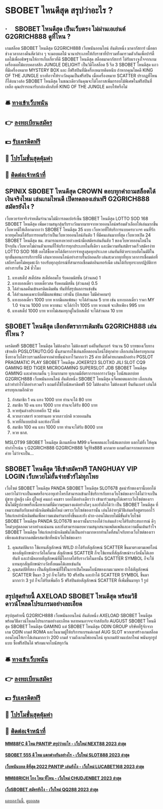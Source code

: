 # SBOBET ไหนดีสุด สรุปว่าอะไร ?
## ·     SBOBET ไหนดีสุด เป็นเว็บตรง ไม่ผ่านเอเย่นต์ G2GRICH888 ดูที่ไหน ?
เกมสล็อต SBOBET ไหนดีสุด G2GRICH888 เว็บพนันออนไลน์ อันดับหนึ่ง มาดากัสการ์ เมื่อตกช่วงเวลากลางคืนสัตว์ต่าง ๆ จะมอบผลไม้ นานาประเภทให้กับราชาที่ป่ารวมทั้งมารวมตัวกันเพื่อปาร์ตี้ผลไม้เพื่ออธิษฐานให้การเก็บเกี่ยวที่ดี SBOBET ไหนดีสุด สล็อตมาดากัสการ์ ได้รับแรงจูงใจจากเกมเครื่องผลไม้แบบคลาสสิก JUNGLE DELIGHT เป็นวิดีโอสล็อต 5 รีล 3 SBOBET ไหนดีสุด แถวที่มีเครื่องหมาย MYSTERY BOX และ ก็ฟรีสปินที่มีเครื่องหมายติดหนึบ ถ้าหากคุณโชคดี KING OF THE JUNGLE บางทีอาจให้รางวัลคุณเป็นฟรีสปิน เมื่อเครื่องหมาย SCATTER ปรากฏที่ไหนก็ได้บนวงล้อ SBOBET ไหนดีสุด ในขณะเดียวกันคุณจะได้โอกาสเพิ่มกรอบไม้พิเศษในฟรีสปินที่เหลือ คุณปรารถนารับกล่องลึกลับที่ KING OF THE JUNGLE มอบให้หรือไม่

## 🛎 [ทางเข้าเว็บพนัน](https://bit.ly/3SdLNi2)
## 👉 [ลงทะเบียนสมัคร](https://bit.ly/3SdLNi2)
## 💵 [รับเครดิตฟรี](https://bit.ly/3dyRKHj)
## 👑 [โปรโมชั่นสุดคุ้มค่า](https://bit.ly/3dyRKHj)
## 📱 [ติดต่อเจ้าหน้าที่](https://bit.ly/3dyRKHj)

## SPINIX SBOBET ไหนดีสุด CROWN ตอบทุกคำถามสล็อตได้เงินจริงไหม เล่นเกมไหนดี เปิดทดลองเล่นฟรี G2GRICH888 สมัครยังไง ?
เว็บหวยจ่ายจริงจ่ายเต็มจำนวนไม่มีการลดเปอร์เซ็น SBOBET ไหนดีสุด LOTTO SOD 168 SBOBET ไหนดีสุด เพิ่มความสนุกลุ้นรับรางวัลมากมายจากหวยออนไลน์พร้อมตัวเลือกให้เล่นมากขึ้น เว็บหวยมีให้เลือกมากกว่า SBOBET ไหนดีสุด 35 แบบ เว็บหวยที่ให้บริการแบบครบวงจร คนที่รักหวยยุคใหม่ได้รับการยอมรับว่าเป็นเว็บหวยออนไลน์อันดับ 1 ที่มีคนเล่นมากที่สุด เว็บหวยเปิด 24 SBOBET ไหนดีสุด ชม. สามารถแทงหวยล่วงหน้ามือสมัครเล่นอันดับ 1 ของเว็บหวยออนไลน์ในปัจจุบัน เว็บหวยไม่ผ่านตัวแทนที่ให้บริการทุกประเภทในที่เดียว และมีความทันสมัยรวดเร็วสมัครง่าย LOTTO SOD 168 ออโต้ซื้อหวยได้อัตราการจ่ายสูงสุดทุกประเภท เล่นทันทีด้วยระบบอัตโนมัติในทุกขั้นตอนการบริการที่ดี เล่นหวยออนไลน์อย่างราบรื่นปลอดภัย เล่นสะดวกทุกที่ทุกเวลาการเชื่อมต่อที่เสถียรโดยไม่หยุดชะงัก รองรับทุกอุปกรณ์ที่สามารถเชื่อมต่ออินเทอร์เน็ต เล่นได้กับทุกระบบปฏิบัติการอย่างราบรื่น 24 ชั่วโมง
1. แทงสเต็ป สเต็ปสด สเต็ปคอมโบ รับคอมมิสชั่น (ส่วนลด) 1
2. แทงบอลเดี่ยว บอลเดี่ยวสด รับคอมมิสชั่น (ส่วนลด) 0.5
3. ได้ส่วนลดคืนเข้าเครดิตเดิมพัน ทันทีที่สรุปผลการแข่งขัน
4. ได้ส่วนลดเฉพาะบิลที่มีผลแพ้ชนะ เท่านั้น (บิลเสมอ ไม่มีค่าคอมฯ)
5. แทงบอลเดี่ยว 1000 บาท หากมีผลแพ้ชนะ จะได้ส่วนลด 5 บาท เช่น แทงบอลเดี่ยว ราคา MY 1.0 จำนวน 1000 บาท หากชนะ จะได้กำไร 1005 บาท หากแพ้ จะเสียเพียง 995 บาท
6. แทงสเต็ป 1000 บาท หากไม่เสมอทุกคู่ในบิลสเต็ป จะได้ส่วนลด 10 บาท

## SBOBET ไหนดีสุด เลือกอัตราการเดิมพัน G2GRICH888 เล่นที่ไหน ?
เครดิตฟรี SBOBET ไหนดีสุด ไม่ต้องฝาก ไม่ต้องแชร์ แค่ยืนยันเบอร์ จำนวน 50 บาทของเว็บทางเข้าหลัก PGSLOTAUTO.GG นั้นสามารถใช้เล่นสล็อตออนไลน์ได้ทุกค่าย เลือกเล่นได้ครบทุกเกม ซึ่งทางเว็บได้รวบรวมสล็อตจากค่ายชั้นนำเอาไว้มากกว่า 25 ค่าย มีทั้งค่ายเกมหลักอย่าง PGSLOT  PRAGMATIC PLAY SBOBET ไหนดีสุด JOKER123 SLOTXO JILI SLOT CQ9 GAMING RED TIGER MICROGAMING SUPERSLOT JDB SBOBET ไหนดีสุด GAMING และค่ายเกมอื่น ๆ อีกมากมาย ทุกเกมมีอัตราการออกรางวัลสูง โบนัสแตกบ่อย G2GRICH888 เว็บพนันออนไลน์ อันดับหนึ่ง SBOBET ไหนดีสุด แจ็คพอตแตกง่าย เลือกเล่นแล้วทำกำไรได้อย่างรวดเร็ว แถมยังใช้โบนัสเครดิตฟรี 50 ไม่ต้องฝาก ไม่ต้องแชร์ ยืนยันเบอร์ เล่นได้ครบทุกเกมอีกด้วย
1. ถ้าสมาชิก 1 คน แทง 1000 บาท ท่านจะได้ 80 บาท
2. สมาชิก 10 คน แทง 1000 บาท ท่านจะได้รับ 800 บาท
3. หวยหุ้นต่างประเทศอีก 12 ชนิด
4. หวยลาวสตาร์ หวยฮานอย หวยลาวปกติ หวยออมสิน
5. หวยยี่กีแบบปกติ และห้องวีไอพี
6. สมาชิก 100 คน แทง 1000 บาท ท่านจะได้รับ 8000 บาท
7. หวย ธกส.

MSLOT99 SBOBET ไหนดีสุด มีเกมสล็อต M99 แจ็คพอตและโบนัสแตกบ่อย แตกไม่ยั้ง ให้คุณทำกำไรเน้น ๆ G2GRICH888 G2GRICH888 จีทูจีริช888 มากมาย แถมยังมาจากหลากหลายค่าย ไม่ว่าจะเป็น…

## SBOBET ไหนดีสุด วิธีเข้าสมัครฟรี TANGHUAY VIP LOGIN เว็บหวยไม่อั้นจ่ายชัวร์ไม่ทุกโพย
เว็บไซต์ SBOBET ไหนดีสุด PANDA SBOBET ไหนดีสุด SLOT678 สุดน่ารักของเรานี้บอกได้เลยว่าไม่ว่าจะเป็นเพศหรือจะอายุเท่าไหรก็สามารถเข้ามาใช้บริการกับทางเว็บไซต์ของเราได้ไม่ว่าจะเป็น ผู้ชาย ผู้หญิง เด็ก ผู้ใหญ่ คนแก่ คนชรา บอกได้อย่างเดียวว่า เข้ามาร่วมสนุกได้เพราะเว็บไซต์ของเรานั้นไม่มีรูปภาพหรือเนื้อหาเกมที่มีความรุนแรงแต่อย่างใดๆ และยังถือได้ว่า เป็น SBOBET ไหนดีสุด ที่เหมาะสมกับกับเหล่านักเดิมพันมือใหม่ เพราะเว็บไซต์ของเรานั้น เล่นได้ง่ายๆมีวิธีเล่นหรือสูตรบอกไว้ให้แก่เหล่านักเดิมพันเพื่อความแม่นยำมากยิ่งขึ้นและยัง ฝาก-ถอนได้แบบไม่มีขั้นต่ำเว็บไซต์ SBOBET ไหนดีสุด PANDA SLOT678 ของเรานั้นระรองได้ว่าเล่นแล้วจะได้รับประสบการณ์ ดีๆใหม่ๆอยู่ตลอดเวลาอย่างแน่นอน และยังสามารถมอบความสนุกสนานเพลิดเพลิและความตื่นเต้นเร้าใจ SBOBET ไหนดีสุด ให้แก่เหล่านักเดิมพันได้เป็นอย่างมากหากท่านใดที่สนใจกับทางเว็บไซต์ของเรา เพียงแค่เข้ามากดสมัครสมาชิกที่หน้าเว็บไซต์ของเรา
1. คุณสมบัติแรก ใช้แทนสัญลักษณ์ WILD ถ้าได้รับสัญลักษณ์ SCATTER ขึ้นมาตรงตามเพย์ไลน์ของสัญลักษณ์รางวัลใดก็ตาม สัญลักษณ์ SCATTER ก็จะใช้แทนที่สัญลักษณ์รางวัลนั้นได้เลยทันที และถ้ามีหลายสัญลักษณ์ที่มีโอกาสได้รับรางวัลในตานั้น SCATTER SYMBOL ก็จะใช้แทนทุกสัญลักษณ์รางวัลทั้งหมดได้เลยเช่นกัน
2. คุณสมบัติที่สอง เป็นสัญลักษณ์ที่ใช้ในการเปิดโหมดโบนัสของเกมแวมพาย ถ้าได้สัญลักษณ์ SCATTER ขึ้นมา 3 รูป ก็จะได้รับ 10 ฟรีสปิน และถ้าได้ SCATTER SYMBOL ขึ้นมามากกว่า 3 รูป ก็จะได้รับเพิ่มอีก 5 ฟรีสปินต่อสัญลักษณ์ SCATTER ที่เพิ่มขึ้นมาทุก 1 รูป

## สรุปสุดท้ายนี้ AXELOAD SBOBET ไหนดีสุด พร้อมวิธีดาวน์โหลดโปรแกรมอย่างละเอียด
สรุปสุดท้ายนี้ G2GRICH888 เว็บพนันออนไลน์ อันดับหนึ่ง AXELOAD SBOBET ไหนดีสุด พร้อมวิธีดาวน์โหลดโปรแกรมอย่างละเอียด หลายคนอาจจะจำสลับกับ AUGUST SBOBET ไหนดีสุด SBOBET ไหนดีสุด GAMING แต่ SBOBET ไหนดีสุด ODIN GROUP บริษัทที่รู้จักจากเกม ODIN เกมส์ ROMA และในนามผู้ให้บริการแบรนด์เกมส์ AUG SLOT พวกเขาสร้างเกมสล็อตออนไลน์ให้เราได้เล่นมากกว่า 200 เกมส์ รวมถึงเกมไพ่ออนไลน์ ทุกเกมส์ล้วนแปลกใหม่ พนันทุกรูปแบบ ซื้อฟรีสปินได้ พร้อมแจกโบนัสทุกวัน

## 🛎 [ทางเข้าเว็บพนัน](https://bit.ly/3SdLNi2)
## 👉 [ลงทะเบียนสมัคร](https://bit.ly/3SdLNi2)
## 💵 [รับเครดิตฟรี](https://bit.ly/3dyRKHj)
## 👑 [โปรโมชั่นสุดคุ้มค่า](https://bit.ly/3dyRKHj)
## 📱 [ติดต่อเจ้าหน้าที่](https://bit.ly/3dyRKHj)

#### [MM88FC ดี ไหม PANTIP สรุปว่าอะไร - เว็บใหม่ NEXT88 2023 ล่าสุด](https://atom.io/themes/mm88fc%20ดี%20ไหม%20pantip%20สรุปว่าอะไร%20-%20เว็บใหม่%20next88%202023%20ล่าสุด)
#### [SBOBET 555 ดี ไหม แตกต่างกันอย่างไร - เว็บใหม่ SLOT888 2023 ล่าสุด](https://atom.io/themes/sbobet%20555%20ดี%20ไหม%20แตกต่างกันอย่างไร%20-%20เว็บใหม่%20slot888%202023%20ล่าสุด)
#### [เว็บพนันบอล ดีที่สุด 2022 PANTIP เล่นยังไง - เว็บใหม่ LUCABET168 2023 ล่าสุด](https://atom.io/themes/เว็บพนันบอล%20ดีที่สุด%202022%20pantip%20เล่นยังไง%20-%20เว็บใหม่%20lucabet168%202023%20ล่าสุด)
#### [MM88RICH โกง ไหม ที่ไหน - เว็บใหม่ CHUDJENBET 2023 ล่าสุด](https://atom.io/themes/mm88rich%20โกง%20ไหม%20ที่ไหน%20-%20เว็บใหม่%20chudjenbet%202023%20ล่าสุด)
#### [เว็บSBOBET สมัครยังไง - เว็บใหม่ QQ288 2023 ล่าสุด](https://atom.io/themes/เว็บsbobet%20สมัครยังไง%20-%20เว็บใหม่%20qq288%202023%20ล่าสุด)

[ผลบอลวันนี้](https://siamsport.tv "ผลบอลวันนี้"), [ดูบอลสด](https://siamsport.tv/ดูบอลสด "ดูบอลสด")